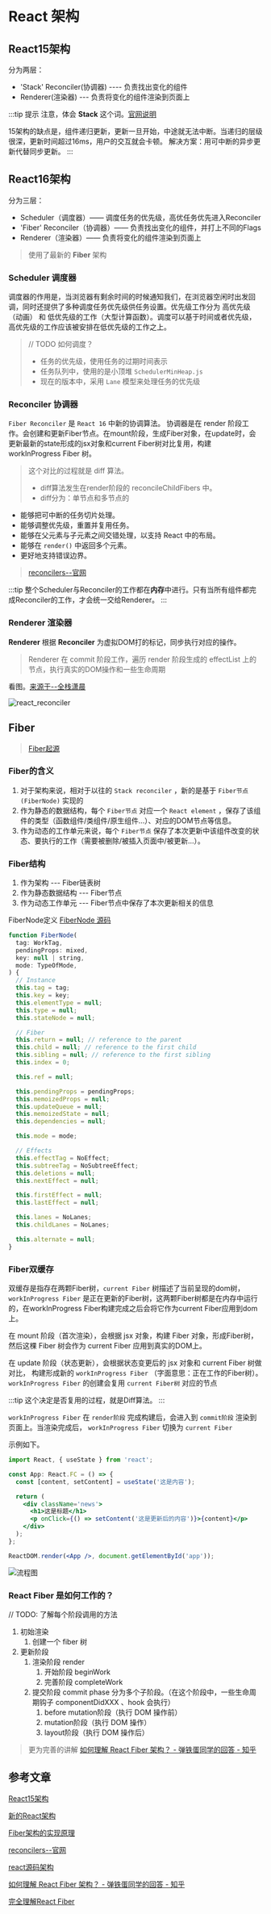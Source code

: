 # React 架构

## React15架构

分为两层：

- 'Stack' Reconciler(协调器) ---- 负责找出变化的组件
- Renderer(渲染器) --- 负责将变化的组件渲染到页面上

:::tip 提示
注意，体会 **Stack** 这个词。[官网说明](https://zh-hans.reactjs.org/docs/implementation-notes.html)

15架构的缺点是，组件递归更新，更新一旦开始，中途就无法中断。当递归的层级很深，更新时间超过16ms，用户的交互就会卡顿。
解决方案：用可中断的异步更新代替同步更新。
:::

## React16架构

分为三层：

- Scheduler（调度器）—— 调度任务的优先级，高优任务优先进入Reconciler
- 'Fiber' Reconciler（协调器）—— 负责找出变化的组件，并打上不同的Flags
- Renderer（渲染器）—— 负责将变化的组件渲染到页面上

> 使用了最新的 **Fiber** 架构

### Scheduler 调度器

调度器的作用是，当浏览器有剩余时间的时候通知我们，在浏览器空闲时出发回调，同时还提供了多种调度任务优先级供任务设置。优先级工作分为 高优先级（动画） 和 低优先级的工作（大型计算函数）。调度可以基于时间或者优先级，高优先级的工作应该被安排在低优先级的工作之上。

> // TODO 如何调度？
> - 任务的优先级，使用任务的过期时间表示
> - 任务队列中，使用的是小顶堆 `SchedulerMinHeap.js`
> - 现在的版本中，采用 `Lane` 模型来处理任务的优先级

### Reconciler 协调器

`Fiber Reconciler` 是 `React 16` 中新的协调算法。 协调器是在 render 阶段工作。会创建和更新Fiber节点。在mount阶段，生成Fiber对象，在update时，会更新最新的state形成的jsx对象和current Fiber树对比复用，构建 workInProgress Fiber 树。

> 这个对比的过程就是 diff 算法。
> - diff算法发生在render阶段的 reconcileChildFibers 中。
> - diff分为：单节点和多节点的

- 能够把可中断的任务切片处理。
- 能够调整优先级，重置并复用任务。
- 能够在父元素与子元素之间交错处理，以支持 React 中的布局。
- 能够在 `render()` 中返回多个元素。
- 更好地支持错误边界。

> [reconcilers--官网](https://zh-hans.reactjs.org/docs/codebase-overview.html#reconcilers)

:::tip
整个Scheduler与Reconciler的工作都在**内存**中进行。只有当所有组件都完成Reconciler的工作，才会统一交给Renderer。
:::

### Renderer 渲染器

**Renderer** 根据 **Reconciler** 为虚拟DOM打的标记，同步执行对应的操作。

> Renderer 在 commit 阶段工作，遍历 render 阶段生成的 effectList 上的节点，执行真实的DOM操作和一些生命周期

看图。[来源于--全栈潇晨](https://xiaochen1024.com/courseware/60b1b2f6cf10a4003b634718/60b1b328cf10a4003b63471b)

![react_reconciler](../.vuepress/public/img/react/react_reconciler.png)

## Fiber

> [Fiber起源](https://github.com/acdlite/react-fiber-architecture)

### Fiber的含义

1. 对于架构来说，相对于以往的 `Stack reconciler` ，新的是基于 `Fiber节点(FiberNode)` 实现的
2. 作为静态的数据结构，每个 `Fiber节点` 对应一个 `React element` ，保存了该组件的类型（函数组件/类组件/原生组件...）、对应的DOM节点等信息。
3. 作为动态的工作单元来说，每个 `Fiber节点` 保存了本次更新中该组件改变的状态、要执行的工作（需要被删除/被插入页面中/被更新...）。

### Fiber结构

1. 作为架构 --- Fiber链表树
2. 作为静态数据结构 --- Fiber节点
3. 作为动态工作单元 --- Fiber节点中保存了本次更新相关的信息

FiberNode定义 [FiberNode 源码](https://github.com/facebook/react/blob/1fb18e22ae66fdb1dc127347e169e73948778e5a/packages/react-reconciler/src/ReactFiber.new.js#L117)

```js
function FiberNode(
  tag: WorkTag,
  pendingProps: mixed,
  key: null | string,
  mode: TypeOfMode,
) {
  // Instance
  this.tag = tag;
  this.key = key;
  this.elementType = null;
  this.type = null;
  this.stateNode = null;

  // Fiber
  this.return = null; // reference to the parent
  this.child = null; // reference to the first child
  this.sibling = null; // reference to the first sibling
  this.index = 0;

  this.ref = null;

  this.pendingProps = pendingProps;
  this.memoizedProps = null;
  this.updateQueue = null;
  this.memoizedState = null;
  this.dependencies = null;

  this.mode = mode;

  // Effects
  this.effectTag = NoEffect;
  this.subtreeTag = NoSubtreeEffect;
  this.deletions = null;
  this.nextEffect = null;

  this.firstEffect = null;
  this.lastEffect = null;

  this.lanes = NoLanes;
  this.childLanes = NoLanes;

  this.alternate = null;
}
```

### Fiber双缓存

双缓存是指存在两颗Fiber树，`current Fiber` 树描述了当前呈现的dom树，`workInProgress Fiber` 是正在更新的Fiber树，这两颗Fiber树都是在内存中运行的，在workInProgress Fiber构建完成之后会将它作为current Fiber应用到dom上。

在 mount 阶段（首次渲染），会根据 jsx 对象，构建 Fiber 对象，形成Fiber树，然后这棵 Fiber 树会作为 current Fiber 应用到真实的DOM上。

在 update 阶段（状态更新），会根据状态变更后的 jsx 对象和 current Fiber 树做对比，
构建形成新的 `workInProgress Fiber` （字面意思：正在工作的Fiber树）。`workInProgress Fiber` 的创建会复用 `current Fiber树` 对应的节点

:::tip
这个决定是否复用的过程，就是Diff算法。
:::

`workInProgress Fiber` 在 `render阶段` 完成构建后，会进入到 `commit阶段` 渲染到页面上。当渲染完成后， `workInProgress Fiber` 切换为 `current Fiber`


示例如下。

```jsx
import React, { useState } from 'react';

const App: React.FC = () => {
  const [content, setContent] = useState('这是内容');

  return (
    <div className='news'>
      <h1>这是标题</h1>
      <p onClick={() => setContent('这是更新后的内容')}>{content}</p>
    </div>
  );
};

ReactDOM.render(<App />, document.getElementById('app'));
```

![流程图](../react/React双缓存.svg)

### React Fiber 是如何工作的？

// TODO: 了解每个阶段调用的方法

1. 初始渲染
   1. 创建一个 fiber 树
2. 更新阶段
   1. 渲染阶段 render
      1. 开始阶段 beginWork
      2. 完善阶段 completeWork
   2. 提交阶段 commit phase 分为多个子阶段。（在这个阶段中，一些生命周期钩子 componentDidXXX 、hook 会执行）
      1. before mutation阶段（执行 DOM 操作前）
      2. mutation阶段（执行 DOM 操作）
      3. layout阶段（执行 DOM 操作后）

> 更为完善的讲解 [如何理解 React Fiber 架构？ - 弹铁蛋同学的回答 - 知乎](https://www.zhihu.com/question/49496872/answer/2137978516)

## 参考文章

[React15架构](https://react.iamkasong.com/preparation/oldConstructure.html)

[新的React架构](https://react.iamkasong.com/preparation/newConstructure.html)

[Fiber架构的实现原理](https://react.iamkasong.com/process/fiber.html)

[reconcilers--官网](https://zh-hans.reactjs.org/docs/codebase-overview.html#reconcilers)

[react源码架构](https://xiaochen1024.com/courseware/60b1b2f6cf10a4003b634718/60b1b328cf10a4003b63471b)

[如何理解 React Fiber 架构？ - 弹铁蛋同学的回答 - 知乎](https://www.zhihu.com/question/49496872/answer/2137978516)

[完全理解React Fiber](http://www.ayqy.net/blog/dive-into-react-fiber/)
